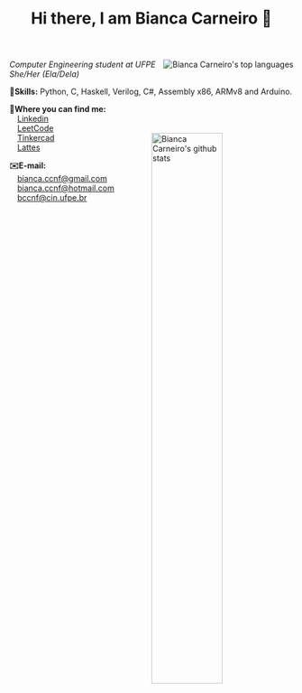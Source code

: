 <header>
<h1> Hi there, I am Bianca Carneiro 👋</h1>
</header>
  
<body>
  <p>
    <img alt="Bianca Carneiro's top languages" align="right" src="https://github-readme-stats.vercel.app/api/top-langs/?username=BiancaCarneiro&theme=calm&layout=compact&count_private=true&langs_count=8&exclude_repo=Individual-SnakeWorld"/>
    <i>Computer Engineering student at UFPE<br>
      She/Her (Ela/Dela)</i>
   </p>
<p><b>🧠Skills:</b> Python, C, Haskell, Verilog, C#, Assembly x86, ARMv8 and Arduino.</p>
<p><b>💬Where you can find me:</b><br>
    &emsp;<a href="https://www.linkedin.com/in/bianca-carneiro-da-cunha-77222b191/">Linkedin</a><br>
    &emsp;<a href="https://leetcode.com/bccnf/">LeetCode</a><br>
  <img alt="Bianca Carneiro's github stats" align="right"width="50%" src="https://github-readme-stats.vercel.app/api?username=BiancaCarneiro&show_icons=true&theme=calm&count_private=true&include_all_commits=true" />
    &emsp;<a href="https://www.tinkercad.com/users/ktm1UhjdPZW-bianca-carneiro-da-cunha">Tinkercad</a><br>
    &emsp;<a href="http://lattes.cnpq.br/7849446439578091">Lattes</a><br>
</p>
<p><b>✉️E-mail:</b><br>
      &emsp;<a href="mailto:bianca.ccnf@gmail.com">bianca.ccnf@gmail.com</a><br>
      &emsp;<a href="mailto:bianca.ccnf@hotmail.com">bianca.ccnf@hotmail.com</a><br>
      &emsp;<a href="mailto:bccnf@cin.ufpe.br">bccnf@cin.ufpe.br</a>
</p>
</body>
